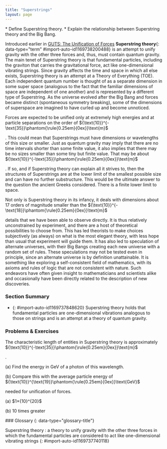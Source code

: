 ```yaml
---
title: "Superstrings"
layout: page
---
```



<div data-type="abstract" markdown="1">
* Define Superstring theory.
* Explain the relationship between Superstring theory and the Big Bang.

</div>

Introduced earlier in [GUTS: The Unification of Forces](/m42680) **Superstring theory**{: data-type="term" #import-auto-id1169738200488} is an attempt to unify gravity with the other three forces and, thus, must contain quantum gravity. The main tenet of Superstring theory is that fundamental particles, including the graviton that carries the gravitational force, act like one-dimensional vibrating strings. Since gravity affects the time and space in which all else exists, Superstring theory is an attempt at a Theory of Everything (TOE). Each independent quantum number is thought of as a separate dimension in some super space (analogous to the fact that the familiar dimensions of space are independent of one another) and is represented by a different type of Superstring. As the universe evolved after the Big Bang and forces became distinct (spontaneous symmetry breaking), some of the dimensions of superspace are imagined to have curled up and become unnoticed.

Forces are expected to be unified only at extremely high energies and at particle separations on the order of ${\text{10}}^{-\text{35}}\phantom{\rule{0.25em}{0ex}}\text{m}$

. This could mean that Superstrings must have dimensions or wavelengths of this size or smaller. Just as quantum gravity may imply that there are no time intervals shorter than some finite value, it also implies that there may be no sizes smaller than some tiny but finite value. That may be about ${\text{10}}^{-\text{35}}\phantom{\rule{0.25em}{0ex}}\text{m}$

. If so, and if Superstring theory can explain all it strives to, then the structures of Superstrings are at the lower limit of the smallest possible size and can have no further substructure. This would be the ultimate answer to the question the ancient Greeks considered. There is a finite lower limit to space.

Not only is Superstring theory in its infancy, it deals with dimensions about 17 orders of magnitude smaller than the ${\text{10}}^{-\text{18}}\phantom{\rule{0.25em}{0ex}}\text{m}$

 details that we have been able to observe directly. It is thus relatively unconstrained by experiment, and there are a host of theoretical possibilities to choose from. This has led theorists to make choices subjectively (as always) on what is the most elegant theory, with less hope than usual that experiment will guide them. It has also led to speculation of alternate universes, with their Big Bangs creating each new universe with a random set of rules. These speculations may not be tested even in principle, since an alternate universe is by definition unattainable. It is something like exploring a self-consistent field of mathematics, with its axioms and rules of logic that are not consistent with nature. Such endeavors have often given insight to mathematicians and scientists alike and occasionally have been directly related to the description of new discoveries.

### Section Summary

* {: #import-auto-id1169737848620} Superstring theory holds that fundamental particles are one-dimensional vibrations analogous to those on strings and is an attempt at a theory of quantum gravity.

### Problems &amp; Exercises

<div data-type="exercise" data-element-type="problems-exercises">
<div data-type="problem" markdown="1">
The characteristic length of entities in Superstring theory is approximately ${\text{10}}^{-\text{35}}\phantom{\rule{0.25em}{0ex}}\text{m}$

.

(a) Find the energy in GeV of a photon of this wavelength.

(b) Compare this with the average particle energy of ${\text{10}}^{\text{19}}\phantom{\rule{0.25em}{0ex}}\text{GeV}$

 needed for unification of forces.

</div>
<div data-type="solution" data-element-type="problems-exercises" markdown="1">
(a) $1×{10}^{20}$

(b) 10 times greater

</div>
</div>

<div data-type="glossary" markdown="1">
### Glossary
{: data-type="glossary-title"}

Superstring theory
: a theory to unify gravity with the other three forces in which the fundamental particles are considered to act like one-dimensional vibrating strings
{: #import-auto-id1169737740118}

</div>

